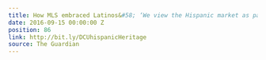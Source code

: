 ```yaml
---
title: How MLS embraced Latinos&#58; ‘We view the Hispanic market as part of our DNA’
date: 2016-09-15 00:00:00 Z
position: 86
link: http://bit.ly/DCUhispanicHeritage
source: The Guardian
---
```


